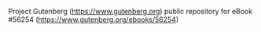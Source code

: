 Project Gutenberg (https://www.gutenberg.org) public repository for
eBook #56254 (https://www.gutenberg.org/ebooks/56254)
